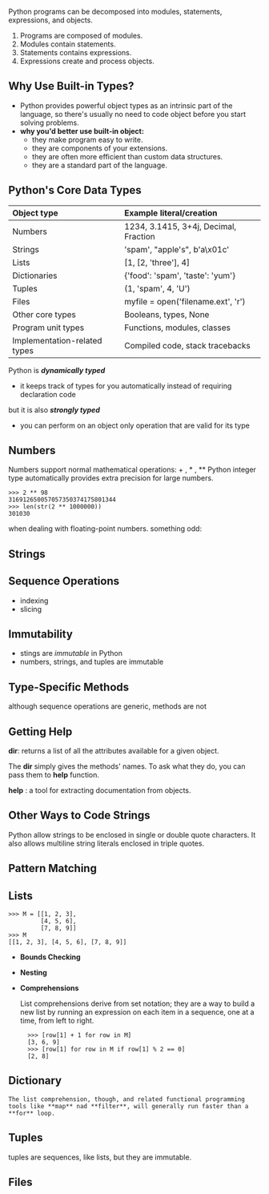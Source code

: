 Python programs can be decomposed into modules, statements, expressions, and objects.

1. Programs are composed of modules.
2. Modules contain statements.
3. Statements contains expressions.
4. Expressions create and process objects.

## Why Use Built-in Types?

+ Python provides powerful object types as an intrinsic part of the language, so there's usually no need to code object before you start solving problems.
+ **why you'd better use built-in object:**
	- they make program easy to write.
	- they are components of your extensions.
	- they are often more efficient than custom data structures.
	- they are a standard part of the language.

## Python's Core Data Types

| Object type | Example literal/creation |
| :--- | :--- |
| Numbers | 1234, 3.1415, 3+4j, Decimal, Fraction |
| Strings | 'spam', "apple's", b'a\x01c' |
| Lists | [1, [2, 'three'], 4] |
| Dictionaries | {'food': 'spam', 'taste': 'yum'} |
| Tuples | (1, 'spam', 4, 'U') |
| Files | myfile = open('filename.ext', 'r') |
| Other core types | Booleans, types, None |
| Program unit types | Functions, modules, classes |
| Implementation-related types | Compiled code, stack tracebacks |

Python is ***dynamically typed***

+ it keeps track of types for you automatically instead of requiring declaration code

but it is also ***strongly typed***

+ you can perform on an object only operation that are valid for its type

## Numbers

Numbers support normal mathematical operations: + , * , **
Python integer type automatically provides extra precision for large numbers.

	>>> 2 ** 98
	316912650057057350374175801344
	>>> len(str(2 ** 1000000))
	301030

when dealing with floating-point numbers. something odd:

## Strings

## Sequence Operations

- indexing
- slicing

## Immutability

- stings are *immutable* in Python
- numbers, strings, and tuples are immutable

## Type-Specific Methods

although sequence operations are generic, methods are not

## Getting Help

**dir**: returns a list of all the attributes available for a given object.

The **dir** simply gives the methods' names. To ask what they do, you can pass them to **help** function.

**help** : a tool for extracting documentation from objects.

## Other Ways to Code Strings

Python allow strings to be enclosed in single or double quote 
characters. It also allows multiline string literals enclosed in triple quotes.


## Pattern Matching

## Lists

	>>> M = [[1, 2, 3],
		     [4, 5, 6],
		     [7, 8, 9]]
	>>> M
	[[1, 2, 3], [4, 5, 6], [7, 8, 9]]

- **Bounds Checking**
- **Nesting**
- **Comprehensions**

	List comprehensions derive from set notation; they are a way to 
	build a new list by running an expression on each item in a sequence, one at a time, from left to right.

		>>> [row[1] + 1 for row in M]
		[3, 6, 9]
		>>> [row[1] for row in M if row[1] % 2 == 0]
		[2, 8]

## Dictionary

	The list comprehension, though, and related functional programming 
	tools like **map** nad **filter**, will generally run faster than a **for** loop.

## Tuples

tuples are sequences, like lists, but they are immutable.

## Files



